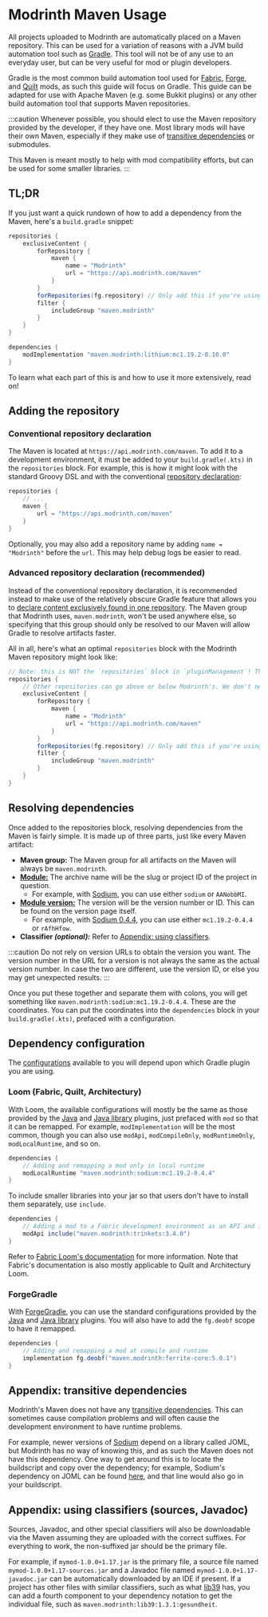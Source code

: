 # Modrinth Maven Usage

All projects uploaded to Modrinth are automatically placed on a Maven repository. This can be used for a variation of reasons with a JVM build automation tool such as [Gradle]. This tool will not be of any use to an everyday user, but can be very useful for mod or plugin developers.

Gradle is the most common build automation tool used for [Fabric][Fabric Loom], [Forge][ForgeGradle], and [Quilt][Quilt Loom] mods, as such this guide will focus on Gradle. This guide can be adapted for use with Apache Maven (e.g. some Bukkit plugins) or any other build automation tool that supports Maven repositories.

:::caution
Whenever possible, you should elect to use the Maven repository provided by the developer, if they have one. Most library mods will have their own Maven, especially if they make use of [transitive dependencies](#appendix-transitive-dependencies) or submodules.

This Maven is meant mostly to help with mod compatibility efforts, but can be used for some smaller libraries.
:::

## TL;DR

If you just want a quick rundown of how to add a dependency from the Maven, here's a `build.gradle` snippet:

```groovy
repositories {
    exclusiveContent {
        forRepository {
            maven {
                name = "Modrinth"
                url = "https://api.modrinth.com/maven"
            }
        }
        forRepositories(fg.repository) // Only add this if you're using ForgeGradle, otherwise remove this line
        filter {
            includeGroup "maven.modrinth"
        }
    }
}

dependencies {
    modImplementation "maven.modrinth:lithium:mc1.19.2-0.10.0"
}
```

To learn what each part of this is and how to use it more extensively, read on!

## Adding the repository

### Conventional repository declaration

The Maven is located at `https://api.modrinth.com/maven`. To add it to a development environment, it must be added to your `build.gradle(.kts)` in the `repositories` block. For example, this is how it might look with the standard Groovy DSL and with the conventional [repository declaration]:

```groovy
repositories {
    // ...
    maven {
        url = "https://api.modrinth.com/maven"
    }
}
```

Optionally, you may also add a repository name by adding `name = "Modrinth"` before the `url`. This may help debug logs be easier to read.

### Advanced repository declaration (recommended)

Instead of the conventional repository declaration, it is recommended instead to make use of the relatively obscure Gradle feature that allows you to [declare content exclusively found in one repository]. The Maven group that Modrinth uses, `maven.modrinth`, won't be used anywhere else, so specifying that this group should only be resolved to our Maven will allow Gradle to resolve artifacts faster.

All in all, here's what an optimal `repositories` block with the Modrinth Maven repository might look like:

```groovy
// Note: this is NOT the `repositories` block in `pluginManagement`! This is its own block.
repositories {
    // Other repositories can go above or below Modrinth's. We don't need priority :)
    exclusiveContent {
        forRepository {
            maven {
                name = "Modrinth"
                url = "https://api.modrinth.com/maven"
            }
        }
        forRepositories(fg.repository) // Only add this if you're using ForgeGradle, otherwise remove this line
        filter {
            includeGroup "maven.modrinth"
        }
    }
}
```

## Resolving dependencies

Once added to the repositories block, resolving dependencies from the Maven is fairly simple. It is made up of three parts, just like every Maven artifact:

- **Maven group:** The Maven group for all artifacts on the Maven will always be `maven.modrinth`.
- [**Module:**][Module] The archive name will be the slug or project ID of the project in question.
  - For example, with [Sodium], you can use either `sodium` or `AANobbMI`.
- [**Module version:**][Module version] The version will be the version number or ID. This can be found on the version page itself.
  - For example, with [Sodium 0.4.4], you can use either `mc1.19.2-0.4.4` or `rAfhHfow`.
- **Classifier *(optional):*** Refer to [Appendix: using classifiers](#appendix-using-classifiers-sources-javadoc).

:::caution
Do not rely on version URLs to obtain the version you want. The version number in the URL for a version is not always the same as the actual version number. In case the two are different, use the version ID, or else you may get unexpected results.
:::

Once you put these together and separate them with colons, you will get something like `maven.modrinth:sodium:mc1.19.2-0.4.4`. These are the coordinates. You can put the coordinates into the `dependencies` block in your `build.gradle(.kts)`, prefaced with a configuration.

## Dependency configuration

The [configurations] available to you will depend upon which Gradle plugin you are using.

### Loom (Fabric, Quilt, Architectury)

With Loom, the available configurations will mostly be the same as those provided by the [Java][Java plugin] and [Java library][Java library plugin] plugins, just prefaced with `mod` so that it can be remapped. For example, `modImplementation` will be the most common, though you can also use `modApi`, `modCompileOnly`, `modRuntimeOnly`, `modLocalRuntime`, and so on.

```groovy
dependencies {
    // Adding and remapping a mod only in local runtime
    modLocalRuntime "maven.modrinth:sodium:mc1.19.2-0.4.4"
}
```

To include smaller libraries into your jar so that users don't have to install them separately, use `include`. 

```groovy
dependencies {
    // Adding a mod to a Fabric development environment as an API and including it within yours
    modApi include("maven.modrinth:trinkets:3.4.0")
}
```

Refer to [Fabric Loom's documentation][Fabric Loom] for more information. Note that Fabric's documentation is also mostly applicable to Quilt and Architectury Loom.

### ForgeGradle

With [ForgeGradle], you can use the standard configurations provided by the [Java][Java plugin] and [Java library][Java library plugin] plugins. You will also have to add the `fg.deobf` scope to have it remapped.

```groovy
dependencies {
    // Adding and remapping a mod at compile and runtime
    implementation fg.deobf("maven.modrinth:ferrite-core:5.0.1")
}
```

## Appendix: transitive dependencies

Modrinth's Maven does not have any [transitive dependencies]. This can sometimes cause compilation problems and will often cause the development environment to have runtime problems.

For example, newer versions of [Sodium] depend on a library called JOML, but Modrinth has no way of knowing this, and as such the Maven does not have this dependency. One way to get around this is to locate the buildscript and copy over the dependency; for example, Sodium's dependency on JOML can be found [here][Sodium JOML], and that line would also go in your buildscript.

## Appendix: using classifiers (sources, Javadoc)

Sources, Javadoc, and other special classifiers will also be downloadable via the Maven assuming they are uploaded with the correct suffixes. For everything to work, the non-suffixed jar should be the primary file.

For example, if `mymod-1.0.0+1.17.jar` is the primary file, a source file named `mymod-1.0.0+1.17-sources.jar` and a Javadoc file named `mymod-1.0.0+1.17-javadoc.jar` can be automatically downloaded by an IDE if present. If a project has other files with similar classifiers, such as what [lib39] has, you can add a fourth component to your dependency notation to get the individual file, such as `maven.modrinth:lib39:1.3.1:gesundheit`.

[Gradle]: https://gradle.org
[repository declaration]: https://docs.gradle.org/current/userguide/declaring_repositories.html#sec:declaring_custom_repository
[declare content exclusively found in one repository]: https://docs.gradle.org/current/userguide/declaring_repositories.html#declaring_content_exclusively_found_in_one_repository
[Module]: https://docs.gradle.org/current/userguide/dependency_management_terminology.html#sub:terminology_module
[Module version]: https://docs.gradle.org/current/userguide/dependency_management_terminology.html#sub:terminology_module_version
[configurations]: https://docs.gradle.org/current/userguide/declaring_dependencies.html#sec:what-are-dependency-configurations
[Java plugin]: https://docs.gradle.org/current/userguide/java_plugin.html#tab:configurations
[Java library plugin]: https://docs.gradle.org/current/userguide/java_library_plugin.html#sec:java_library_configurations_graph
[transitive dependencies]: https://docs.gradle.org/current/userguide/dependency_management_terminology.html#sub:terminology_transitive_dependency

[Fabric Loom]: https://fabricmc.net/wiki/documentation:fabric_loom
[ForgeGradle]: https://github.com/MinecraftForge/ForgeGradle
[Quilt Loom]: https://github.com/QuiltMC/quilt-loom

[Sodium]: https://modrinth.com/mod/sodium
[Sodium 0.4.4]: https://modrinth.com/mod/sodium/version/mc1.19.2-0.4.4
[Sodium JOML]: https://github.com/CaffeineMC/sodium-fabric/blob/73473e8bc0517df69caa2c457e74dd577d505f3d/build.gradle#L31
[lib39]: https://modrinth.com/mod/lib39/version/1.3.1

